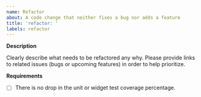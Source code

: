```yaml
---
name: Refactor
about: A code change that neither fixes a bug nor adds a feature
title: 'refactor: '
labels: refactor
---
```


**Description**

Clearly describe what needs to be refactored any why. Please provide links to related issues (bugs or upcoming features) in order to help prioritize.

**Requirements**

- [ ] There is no drop in the unit or widget test coverage percentage.